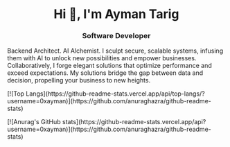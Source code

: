 <h1 align="center">Hi 👋, I'm Ayman Tarig</h1>
<h3 align="center">Software Developer</h3>

<p>
Backend Architect. AI Alchemist. I sculpt secure,
scalable systems, infusing them with AI to
unlock new possibilities and empower
businesses. Collaboratively, I forge elegant
solutions that optimize performance and
exceed expectations. My solutions bridge the
gap between data and decision, propelling your
business to new heights.
</p>
<p>
[![Top Langs](https://github-readme-stats.vercel.app/api/top-langs/?username=0xayman)](https://github.com/anuraghazra/github-readme-stats)
</p>
<p>
  [![Anurag's GitHub stats](https://github-readme-stats.vercel.app/api?username=0xayman)](https://github.com/anuraghazra/github-readme-stats)
</p>
